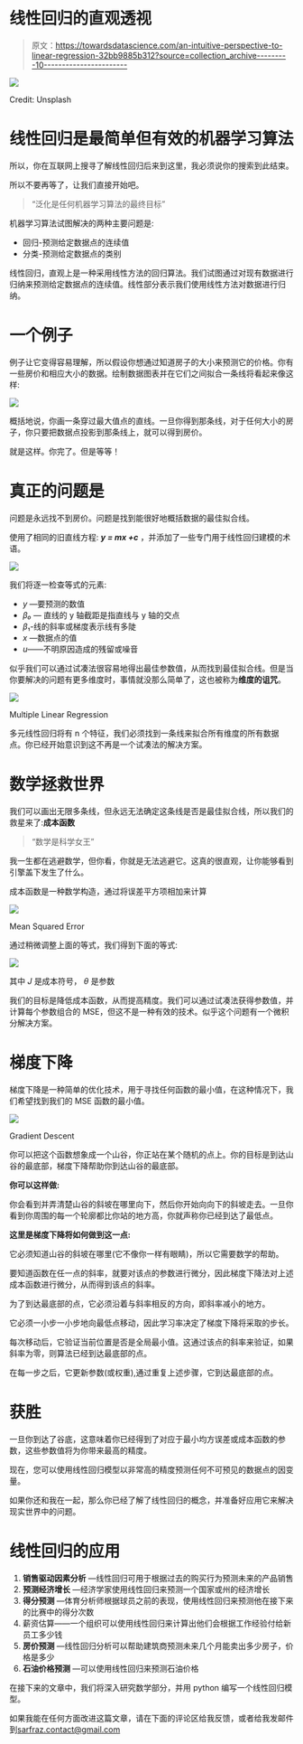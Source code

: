 # 线性回归的直观透视

> 原文：<https://towardsdatascience.com/an-intuitive-perspective-to-linear-regression-32bb9885b312?source=collection_archive---------10----------------------->

![](img/9f57720d84f6d0b1633e8e2d62285752.png)

Credit: Unsplash

# 线性回归是最简单但有效的机器学习算法

所以，你在互联网上搜寻了解线性回归后来到这里，我必须说你的搜索到此结束。

所以不要再等了，让我们直接开始吧。

> “泛化是任何机器学习算法的最终目标”

机器学习算法试图解决的两种主要问题是:

*   回归-预测给定数据点的连续值
*   分类-预测给定数据点的类别

线性回归，直观上是一种采用线性方法的回归算法。我们试图通过对现有数据进行归纳来预测给定数据点的连续值。线性部分表示我们使用线性方法对数据进行归纳。

# 一个例子

例子让它变得容易理解，所以假设你想通过知道房子的大小来预测它的价格。你有一些房价和相应大小的数据。绘制数据图表并在它们之间拟合一条线将看起来像这样:

![](img/09e52b0d7b513ca4c61a59b52040eefe.png)

概括地说，你画一条穿过最大值点的直线。一旦你得到那条线，对于任何大小的房子，你只要把数据点投影到那条线上，就可以得到房价。

就是这样。你完了。但是等等！

# 真正的问题是

问题是永远找不到房价。问题是找到能很好地概括数据的最佳拟合线。

使用了相同的旧直线方程: ***y = mx +c*** ，并添加了一些专门用于线性回归建模的术语。

![](img/97bc8829176868151baec881a2a6461d.png)

我们将逐一检查等式的元素:

*   *y* —要预测的数值
*   *β₀ —* 直线的 y 轴截距是指直线与 y 轴的交点
*   *β*₁-线的斜率或梯度表示线有多陡
*   *x* —数据点的值
*   *u*——不明原因造成的残留或噪音

似乎我们可以通过试凑法很容易地得出最佳参数值，从而找到最佳拟合线。但是当你要解决的问题有更多维度时，事情就没那么简单了，这也被称为**维度的诅咒**。

![](img/2feab190cab8da4ced9b640caa03e464.png)

Multiple Linear Regression

多元线性回归将有 n 个特征，我们必须找到一条线来拟合所有维度的所有数据点。你已经开始意识到这不再是一个试凑法的解决方案。

# 数学拯救世界

我们可以画出无限多条线，但永远无法确定这条线是否是最佳拟合线，所以我们的救星来了:**成本函数**

> “数学是科学女王”

我一生都在逃避数学，但你看，你就是无法逃避它。这真的很直观，让你能够看到引擎盖下发生了什么。

成本函数是一种数学构造，通过将误差平方项相加来计算

![](img/b067ef4fc2483da65338a3bfba6031af.png)

Mean Squared Error

通过稍微调整上面的等式，我们得到下面的等式:

![](img/00f6a9820d5a54bbce08f5ec4ecf55f2.png)

其中 *J* 是成本符号， *θ* 是参数

我们的目标是降低成本函数，从而提高精度。我们可以通过试凑法获得参数值，并计算每个参数组合的 MSE，但这不是一种有效的技术。似乎这个问题有一个微积分解决方案。

# 梯度下降

梯度下降是一种简单的优化技术，用于寻找任何函数的最小值，在这种情况下，我们希望找到我们的 MSE 函数的最小值。

![](img/32b4cb66bb9bd960b7db849afa7db68d.png)

Gradient Descent

你可以把这个函数想象成一个山谷，你正站在某个随机的点上。你的目标是到达山谷的最底部，梯度下降帮助你到达山谷的最底部。

**你可以这样做:**

你会看到并弄清楚山谷的斜坡在哪里向下，然后你开始向向下的斜坡走去。一旦你看到你周围的每一个轮廓都比你站的地方高，你就声称你已经到达了最低点。

**这里是梯度下降将如何做到这一点:**

它必须知道山谷的斜坡在哪里(它不像你一样有眼睛)，所以它需要数学的帮助。

要知道函数在任一点的斜率，就要对该点的参数进行微分，因此梯度下降法对上述成本函数进行微分，从而得到该点的斜率。

为了到达最底部的点，它必须沿着与斜率相反的方向，即斜率减小的地方。

它必须一小步一小步地向最低点移动，因此学习率决定了梯度下降将采取的步长。

每次移动后，它验证当前位置是否是全局最小值。这通过该点的斜率来验证，如果斜率为零，则算法已经到达最底部的点。

在每一步之后，它更新参数(或权重),通过重复上述步骤，它到达最底部的点。

# 获胜

一旦你到达了谷底，这意味着你已经得到了对应于最小均方误差或成本函数的参数，这些参数值将为你带来最高的精度。

现在，您可以使用线性回归模型以非常高的精度预测任何不可预见的数据点的因变量。

如果你还和我在一起，那么你已经了解了线性回归的概念，并准备好应用它来解决现实世界中的问题。

# 线性回归的应用

1.  **销售驱动因素分析** —线性回归可用于根据过去的购买行为预测未来的产品销售
2.  **预测经济增长** —经济学家使用线性回归来预测一个国家或州的经济增长
3.  **得分预测** —体育分析师根据球员之前的表现，使用线性回归来预测他在接下来的比赛中的得分次数
4.  薪资估算——一个组织可以使用线性回归来计算出他们会根据工作经验付给新员工多少钱
5.  **房价预测** —线性回归分析可以帮助建筑商预测未来几个月能卖出多少房子，价格是多少
6.  **石油价格预测** —可以使用线性回归来预测石油价格

在接下来的文章中，我们将深入研究数学部分，并用 python 编写一个线性回归模型。

如果我能在任何方面改进这篇文章，请在下面的评论区给我反馈，或者给我发邮件到[sarfraz.contact@gmail.com](mailto:sarfraz.contact@gmail.com)
